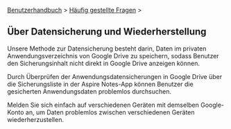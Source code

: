 [Benutzerhandbuch](/dragonnest/drawnote/manual/de) > [Häufig gestellte Fragen](/dragonnest/drawnote/manual/de/q_a) >

Über Datensicherung und Wiederherstellung
---
Unsere Methode zur Datensicherung besteht darin, Daten im privaten Anwendungsverzeichnis von Google Drive zu speichern, sodass Benutzer den Sicherungsinhalt nicht direkt in Google Drive anzeigen können.

Durch Überprüfen der Anwendungsdatensicherungen in Google Drive über die Sicherungsliste in der Aspire Notes-App können Benutzer die gesicherten Anwendungsdaten problemlos durchsuchen.

Melden Sie sich einfach auf verschiedenen Geräten mit demselben Google-Konto an, um Daten problemlos zwischen verschiedenen Geräten wiederherzustellen.
